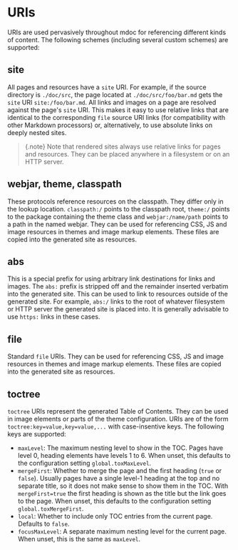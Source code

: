 # URIs

URIs are used pervasively throughout mdoc for referencing different kinds of content. The following schemes (including several custom schemes) are supported:

## site

All pages and resources have a `site` URI. For example, if the source directory is `./doc/src`, the page located at `./doc/src/foo/bar.md` gets the `site` URI `site:/foo/bar.md`. All links and images on a page are resolved against the page's `site` URI. This makes it easy to use relative links that are identical to the corresponding `file` source URI links (for compatibility with other Markdown processors) or, alternatively, to use absolute links on deeply nested sites.

> {.note}
> Note that rendered sites always use relative links for pages and resources. They can be placed anywhere in a filesystem or on an HTTP server.

## webjar, theme, classpath

These protocols reference resources on the classpath. They differ only in the lookup location. `classpath:/` points to the classpath root, `theme:/` points to the package containing the theme class and `webjar:/name/path` points to a path in the named webjar. They can be used for referencing CSS, JS and image resources in themes and image markup elements. These files are copied into the generated site as resources.

## abs

This is a special prefix for using arbitrary link destinations for links and images. The `abs:` prefix is stripped off and the remainder inserted verbatim into the generated site. This can be used to link to resources outside of the generated site. For example, `abs:/` links to the root of whatever filesystem or HTTP server the generated site is placed into. It is generally advisable to use `https:` links in these cases.

## file

Standard `file` URIs. They can be used for referencing CSS, JS and image resources in themes and image markup elements. These files are copied into the generated site as resources.

## toctree

`toctree` URIs represent the generated Table of Contents. They can be used in image elements or parts of the theme configuration. URIs are of the form `toctree:key=value,key=value,...` with case-insentive keys. The following keys are supported:

- `maxLevel`: The maximum nesting level to show in the TOC. Pages have level 0, heading elements have levels 1 to 6. When unset, this defaults to the configuration setting `global.toxMaxLevel`.
- `mergeFirst`: Whether to merge the page and the first heading (`true` or `false`). Usually pages have a single level-1 heading at the top and no separate title, so it does not make sense to show them in the TOC. With `mergeFirst=true` the first heading is shown as the title but the link goes to the page. When unset, this defaults to the configuration setting `global.toxMergeFirst`.
- `local`: Whether to include only TOC entries from the current page. Defaults to `false`.
- `focusMaxLevel`: A separate maximum nesting level for the current page. When unset, this is the same as `maxLevel`.
